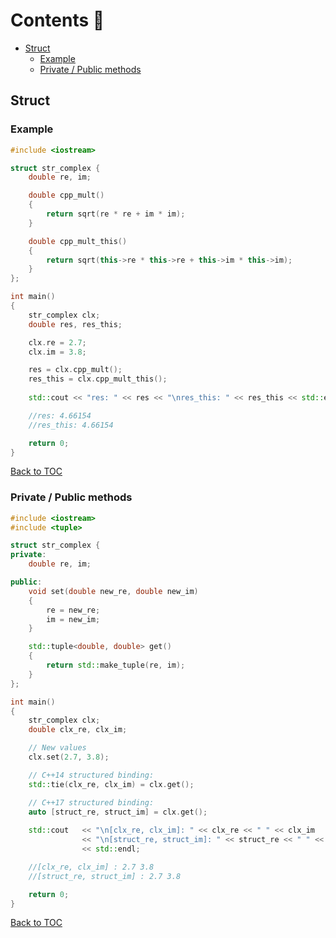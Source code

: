 # Contents 🚀
- [Struct](#struct)
    - [Example](#example)
    - [Private / Public methods](#private--public-methods)

## Struct

### Example
```cpp
#include <iostream>

struct str_complex {
    double re, im;

    double cpp_mult()
    { 
        return sqrt(re * re + im * im); 
    }

    double cpp_mult_this()
    {
        return sqrt(this->re * this->re + this->im * this->im);
    }
};

int main()
{
    str_complex clx;
    double res, res_this;

    clx.re = 2.7;
    clx.im = 3.8;

    res = clx.cpp_mult();
    res_this = clx.cpp_mult_this();
    
    std::cout << "res: " << res << "\nres_this: " << res_this << std::endl;

    //res: 4.66154
    //res_this: 4.66154

    return 0;
}
```
[Back to TOC](#contents-)

### Private / Public methods
```cpp
#include <iostream>
#include <tuple>

struct str_complex {
private:
    double re, im;

public:
    void set(double new_re, double new_im)
    {
        re = new_re;
        im = new_im;
    }

    std::tuple<double, double> get()
    {
        return std::make_tuple(re, im);
    }
};

int main()
{
    str_complex clx;
    double clx_re, clx_im;

    // New values
    clx.set(2.7, 3.8);

    // C++14 structured binding:
    std::tie(clx_re, clx_im) = clx.get();

    // C++17 structured binding:
    auto [struct_re, struct_im] = clx.get();
    
    std::cout   << "\n[clx_re, clx_im]: " << clx_re << " " << clx_im
                << "\n[struct_re, struct_im]: " << struct_re << " " << struct_im
                << std::endl;

    //[clx_re, clx_im] : 2.7 3.8
    //[struct_re, struct_im] : 2.7 3.8

    return 0;
}
```
[Back to TOC](#contents-)